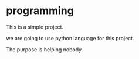 # programming

This is a simple project.

we are going to use python language for this project.

The purpose is helping nobody.
